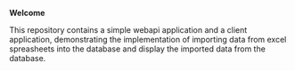 <b>Welcome</b>

This repository contains a simple webapi application and a client application, demonstrating the implementation of importing data from excel spreasheets into the database and display the imported data from the database.

